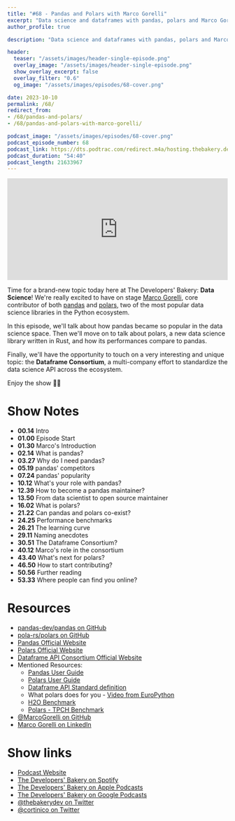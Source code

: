 ```yaml
---
title: "#68 - Pandas and Polars with Marco Gorelli"
excerpt: "Data science and dataframes with pandas, polars and Marco Gorelli"
author_profile: true

description: "Data science and dataframes with pandas, polars and Marco Gorelli"

header:
  teaser: "/assets/images/header-single-episode.png"
  overlay_image: "/assets/images/header-single-episode.png"
  show_overlay_excerpt: false
  overlay_filter: "0.6"
  og_image: "/assets/images/episodes/68-cover.png"

date: 2023-10-10
permalink: /68/
redirect_from:
- /68/pandas-and-polars/
- /68/pandas-and-polars-with-marco-gorelli/

podcast_image: "/assets/images/episodes/68-cover.png"
podcast_episode_number: 68
podcast_link: https://dts.podtrac.com/redirect.m4a/hosting.thebakery.dev/68-thedevelopersbakery-pandas-and-polars.m4a
podcast_duration: "54:40"
podcast_length: 21633967
---
```


<iframe src="https://open.spotify.com/embed-podcast/show/4jV6Yoz7D38sZJlYMzJm3k" width="100%" height="232" frameborder="0" allowtransparency="true" allow="encrypted-media"></iframe>

Time for a brand-new topic today here at The Developers' Bakery: **Data Science**! We're really excited to have on stage [Marco Gorelli](https://github.com/MarcoGorelli), core contributor of both [pandas](https://pandas.pydata.org/) and [polars](https://pola.rs/), two of the most popular data science libraries in the Python ecosystem.

In this episode, we'll talk about how pandas became so popular in the data science space. Then we'll move on to talk about polars, a new data science library written in Rust, and how its performances compare to pandas. 

Finally, we'll have the opportunity to touch on a very interesting and unique topic: the **Dataframe Consortium**, a multi-company effort to standardize the data science API across the ecosystem.

Enjoy the show 👨‍🍳

# Show Notes

- **00.14** Intro
- **01.00** Episode Start
- **01.30** Marco's Introduction
- **02.14** What is pandas?
- **03.27** Why do I need pandas?
- **05.19** pandas' competitors
- **07.24** pandas' popularity
- **10.12** What's your role with pandas?
- **12.39** How to become a pandas maintainer?
- **13.50** From data scientist to open source maintainer
- **16.02** What is polars?
- **21.22** Can pandas and polars co-exist?
- **24.25** Performance benchmarks
- **26.21** The learning curve
- **29.11** Naming anecdotes
- **30.51** The Dataframe Consortium?
- **40.12** Marco's role in the consortium
- **43.40** What's next for polars?
- **46.50** How to start contributing?
- **50.56** Further reading
- **53.33** Where people can find you online?

# Resources

* <i class="fab fa-github"></i> [pandas-dev/pandas on GitHub](https://github.com/pandas-dev/pandas)
* <i class="fab fa-github"></i> [pola-rs/polars on GitHub](https://github.com/pola-rs/polars)
* <i class="fas fa-link"></i> [Pandas Official Website](https://pandas.pydata.org/)
* <i class="fas fa-link"></i> [Polars Official Website](https://pola.rs/)
* <i class="fas fa-link"></i> [Dataframe API Consortium Official Website](https://data-apis.org/)
* Mentioned Resources:
    * <i class="fas fa-link"></i> [Pandas User Guide](https://pandas.pydata.org/docs/user_guide/index.html)
    * <i class="fas fa-link"></i> [Polars User Guide](https://pola-rs.github.io/polars/user-guide/)
    * <i class="fas fa-link"></i> [Dataframe API Standard definition](https://data-apis.org/dataframe-api/draft/)
    * <i class="fab fa-youtube"></i> What polars does for you - [Video from EuroPython](https://youtu.be/UwRlFtSd_-8)
    * <i class="fas fa-link"></i> [H2O Benchmark](https://duckdblabs.github.io/db-benchmark/)
    * <i class="fas fa-link"></i> [Polars - TPCH Benchmark](https://www.pola.rs/benchmarks.html)
* <i class="fab fa-github"></i> [@MarcoGorelli on GitHub](https://github.com/MarcoGorelli)
* <i class="fab fa-linkedin"></i> [Marco Gorelli on LinkedIn](https://www.linkedin.com/in/marcogorelli/)

# Show links

* <i class="fas fa-link"></i> [Podcast Website](https://thebakery.dev)
* <i class="fab fa-spotify"></i> [The Developers' Bakery on Spotify](https://open.spotify.com/show/4jV6Yoz7D38sZJlYMzJm3k?si=AL3ske_0R_CKlEScMhYhug)
* <i class="fas fa-podcast"></i> [The Developers' Bakery on Apple Podcasts](https://podcasts.apple.com/us/podcast/the-developers-bakery/id1542849034)
* <i class="fab fa-google-play"></i> [The Developers' Bakery on Google Podcasts](https://podcasts.google.com/feed/aHR0cHM6Ly90aGViYWtlcnkuZGV2L3BvZGNhc3QueG1s)
* <i class="fab fa-twitter"></i> [@thebakerydev on Twitter](https://twitter.com/thebakerydev)
* <i class="fab fa-twitter"></i> [@cortinico on Twitter](https://twitter.com/cortinico)